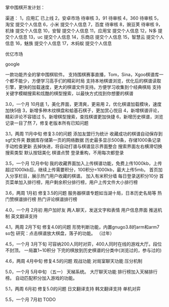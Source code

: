 掌中围棋开发计划：

渠道：
1，应用汇 已上线
2，安卓市场 待审核
3，91 待审核
4，360 待审核
5，淘宝 提交个人信息
6，小米 提交个人信息
7，百度 待审核
8，豌豆荚 待审核
9，机锋 提交个人信息
10，安智 提交个人信息
11，应用宝 提交个人信息
12，N多 提交个人信息
13，uc 提交个人信息
14，乐商店 提交个人信息
15，智慧云 提交个人信息
16，魅族 提交个人信息
17，木蚂蚁 提交个人信息

优亿市场

google

一款功能齐全的掌中围棋软件。
支持围棋赛事直播，Tom，Sina，Xgoo棋谱库一个都不能少，方便学习高手们的精彩时局
支持本地棋谱浏览，优化后的棋谱读取引擎，更快的加载速度，更大的棋谱文件支持。方便学习收集到个经典棋局
支持关键字模糊搜索和炫酷的棋型搜索，以最快方式找到你想要的棋谱 

3.0，一个月 10月底
1，美化界面，更清爽，更易用
2，优化棋谱加载模块，速度加快5倍
3，新增多种木纹棋盘和蛤基石棋子，更加赏心悦目
4，新增棋谱评论，精彩评论不容错过
5，新增棋型搜索，查找棋谱更加快捷
6，新增历史棋谱，浏览记录一目了然
7，修复老版本所有已知问题

3.1，两周 11月中旬
修复3.0的问题
添加友盟行为统计
收藏成功的棋谱自动保存到sgf文件夹
数据库存储第一页的网络数据
历史最多显示500条，存储1000条记录
手动检查更新
去掉快进，将自动打谱与棋谱显示界面整合
搜索界面左右横滑切换搜索类型
默认按钮美化
棋谱点赞
登录重构，不用每次都登录


3.5，一个月 12月中旬
我的收藏界面加入上传棋谱功能，免费上传1000kb，上传超过1000kb后，继续上传需要积分，100积分=1000kb，最大上传5mb。
首页加入分享栏目，展示热门用户收藏的棋谱。
加入有米积分墙
每日登录送积分10分
首页菜单加入排行榜，用户剩余积分排行榜，用户上传文件大小排行榜


3.6，两周 1月初
修复3.5的问题
服务器棋谱专题如当湖十局，日本历史名局等
热门赞棋谱排行榜
热门评论棋谱排行榜


4.0，一个月 2月初
用户加好友
两人聊天，发送文字和表情
用户信息界面
推送机制
英文翻译支持


4.1，两周 2月下旬
修复4.0的问题
形势判断功能，内置gnugo3.8的arm和arm7 so包
研究：点击棋谱放大棋盘，落子的功能。
（过年）


4.5，一个月 3月下旬
可容纳200人同时对弈，400人同时在线的游戏大厅。段位不封顶。
一局赢1~10积分
下完的棋放到历史棋谱的分类中(浏览过的，参与过的)


4.6，两周 4月中旬
修复4.5的问题
观战功能
对局室聊天功能
压分机制


5.0，一个月 5月中旬
（五一）
天梯系统。
大厅聊天功能
排行榜加入天梯排行榜。
自动匹配积分加入游戏的功能。


5.1，两周 6月初
修复5.0的问题
日文翻译支持
韩文翻译支持
单机对弈

5.5，一个月 7月初
TODO
